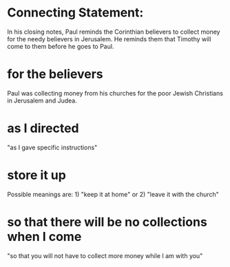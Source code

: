 # Connecting Statement:

In his closing notes, Paul reminds the Corinthian believers to collect money for the needy believers in Jerusalem. He reminds them that Timothy will come to them before he goes to Paul.

# for the believers

Paul was collecting money from his churches for the poor Jewish Christians in Jerusalem and Judea.

# as I directed

"as I gave specific instructions"

# store it up

Possible meanings are: 1) "keep it at home" or 2) "leave it with the church"

# so that there will be no collections when I come

"so that you will not have to collect more money while I am with you"